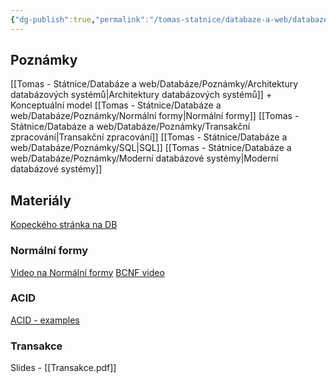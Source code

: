 ```yaml
---
{"dg-publish":true,"permalink":"/tomas-statnice/databaze-a-web/databaze/databaze-poznamky-materialy/","tags":["tomas","databaze_a_web","databaze"],"noteIcon":""}
---
```


## Poznámky
[[Tomas - Státnice/Databáze a web/Databáze/Poznámky/Architektury databázových systémů\|Architektury databázových systémů]] + Konceptuální model
[[Tomas - Státnice/Databáze a web/Databáze/Poznámky/Normální formy\|Normální formy]]
[[Tomas - Státnice/Databáze a web/Databáze/Poznámky/Transakční zpracování\|Transakční zpracování]]
[[Tomas - Státnice/Databáze a web/Databáze/Poznámky/SQL\|SQL]]
[[Tomas - Státnice/Databáze a web/Databáze/Poznámky/Moderní databázové systémy\|Moderní databázové systémy]]

## Materiály
[Kopeckého stránka na DB](https://www.ms.mff.cuni.cz/~kopecky/teaching/ndbi025/)
### Normální formy
[Video na Normální formy](https://www.youtube.com/watch?v=GFQaEYEc8_8&t=449s)
[BCNF video](https://www.youtube.com/watch?v=VWnKUKH4tLg)

### ACID
[ACID - examples](https://www.youtube.com/watch?v=GAe5oB742dw)

### Transakce
Slides - [[Transakce.pdf]]